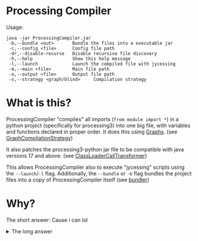 # Processing Compiler

Usage:
```
java -jar ProcessingCompiler.jar
 -b,--bundle <out>       Bundle the files into a executable jar
 -c,--config <file>      Config file path
 -dr,--disable-recurse   Disable recursive file discovery
 -h,--help               Show this help message
 -l,--launch             Launch the compiled file with jycessing
 -m,--main <file>        Main file path
 -o,--output <file>      Output file path
 -s,--strategy <graph/blind>     Compilation strategy
```


# What is this?
ProcessingCompiler "compiles" all imports (`from module import *`) in a python project (specifically for processing3) into one big file,
with variables and functions declared in proper order.
It does this using [Graphs](https://github.com/google/guava/wiki/GraphsExplained). (see [GraphCompilationStrategy](https://github.com/Badbird5907/ProcessingCompiler/blob/master/src/main/java/dev/badbird/processing/compiler/strategy/impl/graph/GraphCompilationStrategy.java))

It also patches the processing3-python jar file to be compatible with java versions 17 and above. (see [ClassLoaderCallTransformer](https://github.com/Badbird5907/ProcessingCompiler/blob/master/src/main/java/dev/badbird/processing/asm/ClassLoaderCallTransformer.java))

This allows ProcessingCompiler also to execute "jycessing" scripts using the `--launch`/`-l` flag.
Additionally, the `--bundle` or `-b` flag bundles the project files into a copy of ProcessingCompiler itself (see [bundler](https://github.com/Badbird5907/ProcessingCompiler/tree/master/src/main/java/dev/badbird/processing/bundler))

# Why?
The short answer:
Cause i can lol

<details>
<summary>The long answer</summary>
<br>
 Processing3 (jycessing) uses a bootleg version of python called "Jython", which doesn't allow you to import more modules easily.
 I discovered you can execute jycessing scripts directly from the cli via the jar file, which lead to the creation of [this powershell script](https://gist.github.com/Badbird5907/3385ad2fcf0e0745eddc002530ea6df8#file-run_processing-ps1).
 One day I decided that it would be *funny* if I made a "compiler" that combines modules into one file, and in the process of creating this compiler
 I also managed to get the processing3-py jar file to execute on java 17 without issue, by [patching out a single call](https://github.com/Badbird5907/ProcessingCompiler/blob/master/src/main/java/dev/badbird/processing/asm/ClassLoaderCallAdapter.java) from `ClassLoader.getSystemClassLoader()` to `getClass().getClassLoader()` using OW2 ASM.
</details>
